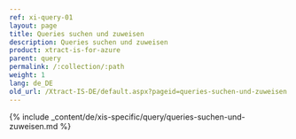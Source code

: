 ```yaml
---
ref: xi-query-01
layout: page
title: Queries suchen und zuweisen
description: Queries suchen und zuweisen
product: xtract-is-for-azure
parent: query
permalink: /:collection/:path
weight: 1
lang: de_DE
old_url: /Xtract-IS-DE/default.aspx?pageid=queries-suchen-und-zuweisen
---
```

{% include _content/de/xis-specific/query/queries-suchen-und-zuweisen.md %}
